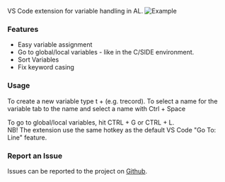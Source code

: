VS Code extension for variable handling in AL.
![Example](https://raw.githubusercontent.com/RasmusTidselbak/al-var-helper/master/client/images/example.gif)

### Features
- Easy variable assignment
- Go to global/local variables - like in the C/SIDE environment.
- Sort Variables
- Fix keyword casing

### Usage
To create a new variable type t + <Object Type> (e.g. trecord).
To select a name for the variable tab to the name and select a name with Ctrl + Space

To go to global/local variables, hit CTRL + G or CTRL + L.\
NB! The extension use the same hotkey as the default VS Code "Go To: Line" feature.

### Report an Issue
Issues can be reported to the project on [Github](https://github.com/RasmusTidselbak/al-var-helper/issues).